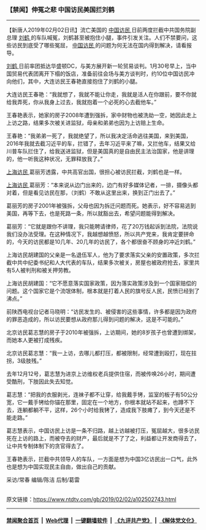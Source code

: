 ### 【禁闻】伸冤之悲 中国访民美国拦刘鹤
------------------------

<div class="post_content">
 <p>
  【新唐人2019年02月02日讯】流亡美国的
  <a href="https://www.ntdtv.com/gb/中国访民.htm">
   中国访民
  </a>
  日前两度拦截中共国务院副总理
  <a href="https://www.ntdtv.com/gb/刘鹤.htm">
   刘鹤
  </a>
  的车队喊冤，刘鹤甚至被抱住小腿，事件引发关注。人们不禁要问，这些访民到底受了哪些冤屈，
  <a href="https://www.ntdtv.com/gb/中国访民.htm">
   中国访民
  </a>
  的问题为何无法在国内得到解决，请看报导。
 </p>
 <p>
  <a href="https://www.ntdtv.com/gb/刘鹤.htm">
   刘鹤
  </a>
  日前率团抵达华盛顿DC，与美方展开新一轮贸易谈判。1月30号早上，当中国贸易代表团离开下榻的饭店，准备前往会场与美方谈判时，约10位中国访民冲向他们，其中，大连访民王春艳直接抱住了刘鹤的小腿。
 </p>
 <p>
  大连访民王春艳：“我就想了，我就不能让你走，我就是活人在你跟前，要不你就给我弄死，你从我身上过去，我就抱着一个必死的心去截他车。”
 </p>
 <p>
  王春艳表示，她家的房子2008年遭到强拆，家中财物也被洗劫一空，她因此走上上访之路，结果多次被关进监狱，母亲和弟弟也因为上访赔上生命。
 </p>
 <p>
  王春艳：“我弟弟一死了，我就绝望了，所以我决定活命逃往美国，来到美国，2016年我就去截习近平的车，拦错了，去年习近平来了嘛，又拦他车，结果又给川普车队拦住了，给我送进监狱，但是美国真的是自由民主法治国家，他是讲理的，他一听我这种状况，无罪释放我了。”
 </p>
 <p>
  <a href="https://www.ntdtv.com/gb/上海访民.htm">
   上海访民
  </a>
  葛丽芳透露，中共高官出国，很担心被访民拦截，刘鹤也是一样。
 </p>
 <p>
  <a href="https://www.ntdtv.com/gb/上海访民.htm">
   上海访民
  </a>
  葛丽芳：“本来说从边门出来的，边门有好多媒体记者，一排，摄像头都对着，但是看见访民在那，（刘鹤）不敢从这里出来，换到正门出去了。”
 </p>
 <p>
  葛丽芳的房子2001年被强拆，父母也因为拆迁问题而死。她表示，好不容易逃到美国，再等下去，也是死路一条，所以就豁出去，希望问题能得到解决。
 </p>
 <p>
  葛丽芳：“它就是跟你不讲理，我只能聘请律师，花了20万钱起诉到法院，法院说我们没办法受理。在这种情况下，我越想越愤怒，所以共产党来，我肯定要拼命的，今天的访民都是10几年、20几年的访民了，各个都很奋不顾身的冲近刘鹤。”
 </p>
 <p>
  上海访民胡建国的父亲是一名退伍军人，他为了要求落实父亲的安置政策，多次拦截中共中纪委书纪和人大代表的车队，结果多次被关，房屋也被政府抢去，家里共有5人被判刑和被关押劳教。
 </p>
 <p>
  上海访民胡建国：“它不愿意落实国家政策，因为落实政策涉及到一个国家赔偿的问题。这个国家它是个流氓体制，根本就是打着人民的旗号反人民，民愤已经到了沸点。”
 </p>
 <p>
  前陕西电视台记者马晓明：“访民发生的、被侵害的这些事情，许多都是因为政府的罪恶造成的，所以访民要想从政府那儿得到问题的解决，这是不可能的。”
 </p>
 <p>
  北京访民葛志慧的房子于2010年被强拆，上访期间，她的8岁孩子也曾遭到绑架，而她本人更被打成残疾。
 </p>
 <p>
  北京访民葛志慧：“我一上访，去哪儿都打压，都被限制，经常遭到殴打，现在拄拐，3级肢残。”
 </p>
 <p>
  去年12月12号，葛志慧为进京上访维权老兵提供住宿，而被传唤26小时，期间遭受酷刑，下肢因此失去知觉。
 </p>
 <p>
  葛志慧：“把我的衣服剥光，连袜子都不让穿，给我戴手铐，监室的板子有50公分宽，它一戴手铐给你锚在那里，固定在一个地方，你根本就站不起来，也蹲不下去，连躺都躺不平，这样，26个小时给我铐了，造成我下肢瘫了，到今天还是不能走路。”
 </p>
 <p>
  葛志慧表示，中国访民上访是一条不归路，越上访越被打压，冤屈越大，很多访民死在上访的路上，而被夺去的财产，最后就是不了了之，利益都让开发商得去了，让中共专制体制下的贪官得去了。
 </p>
 <p>
  王春艳表示，拦截中共领导人的车队，一方面是想为中国3亿访民出一口气，此外也是想为中国实现民主自由，做出自己的贡献。
 </p>
 <p>
  采访/常春 编辑/陈洁 后制/葛雷
 </p>
 <div class="single_ad">
 </div>
</div>

<br/>原文链接：https://www.ntdtv.com/gb/2019/02/02/a102502743.html


------------------------
#### [禁闻聚合首页](https://github.com/gfw-breaker/banned-news/blob/master/README.md) &nbsp;|&nbsp; [Web代理](https://github.com/gfw-breaker/open-proxy/blob/master/README.md) &nbsp;|&nbsp; [一键翻墙软件](https://github.com/gfw-breaker/nogfw/blob/master/README.md) &nbsp;|&nbsp; [《九评共产党》](https://github.com/gfw-breaker/9ping.md/blob/master/README.md#九评之一评共产党是什么) &nbsp;|&nbsp; [《解体党文化》](https://github.com/gfw-breaker/jtdwh.md/blob/master/README.md#绪论)